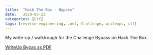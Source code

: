 ```yaml
---
title:  "Hack The Box - Bypass"
date:   2020-05-23
categories: [ctf]
tags: [reverse-engineering, .net, Challenge, writeups, ctf]
---
```

My write-up / walktrough for the Challenge Bypass on Hack The Box.

[WriteUp Bypas as PDF](https://www.dropbox.com/s/8f9a2oqba12ov9n/2020-05-23-hack-the-box-bypass.pdf?dl=1)